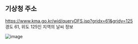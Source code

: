 ## 기상청 주소
https://www.kma.go.kr/wid/queryDFS.jsp?gridx=61&gridy=125  
경도 61, 위도 125인 지역의 날씨 정보  

![image](https://user-images.githubusercontent.com/88826811/206710225-cf9f6aa5-9a98-4c17-ae67-8ecaf820b5b9.png)
